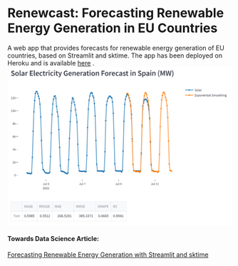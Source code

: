 # Renewcast: Forecasting Renewable Energy Generation in EU Countries
A web app that provides forecasts for renewable energy generation of EU countries, based on Streamlit and sktime. The app has been deployed on Heroku and is available [here](https://renewcast.herokuapp.com/) .
![Renewcast](images/forecast.png)

#### Towards Data Science Article:
[Forecasting Renewable Energy Generation with Streamlit and sktime](https://towardsdatascience.com/forecasting-renewable-energy-generation-with-streamlit-and-sktime-ab789ef1299f)